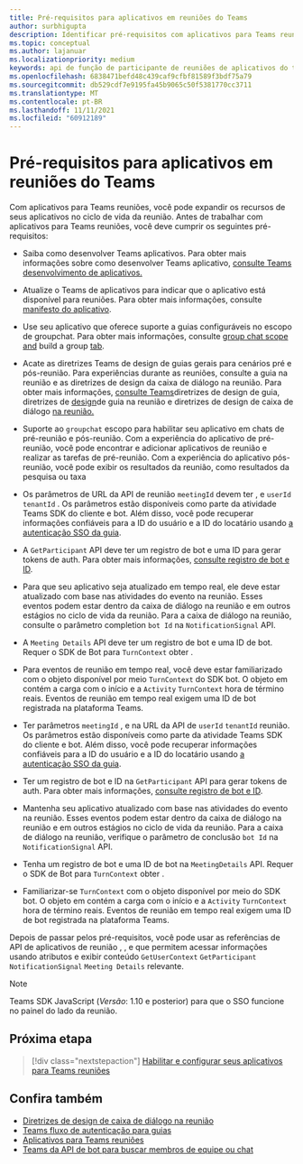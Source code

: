 ```yaml
---
title: Pré-requisitos para aplicativos em reuniões do Teams
author: surbhigupta
description: Identificar pré-requisitos com aplicativos para Teams reuniões
ms.topic: conceptual
ms.author: lajanuar
ms.localizationpriority: medium
keywords: api de função de participante de reuniões de aplicativos do teams
ms.openlocfilehash: 6838471befd48c439caf9cfbf81589f3bdf75a79
ms.sourcegitcommit: db529cdf7e9195fa45b9065c50f5381770cc3711
ms.translationtype: MT
ms.contentlocale: pt-BR
ms.lasthandoff: 11/11/2021
ms.locfileid: "60912189"
---
```

# <a name="prerequisites-for-apps-in-teams-meetings"></a>Pré-requisitos para aplicativos em reuniões do Teams

Com aplicativos para Teams reuniões, você pode expandir os recursos de seus aplicativos no ciclo de vida da reunião. Antes de trabalhar com aplicativos para Teams reuniões, você deve cumprir os seguintes pré-requisitos:

* Saiba como desenvolver Teams aplicativos. Para obter mais informações sobre como desenvolver Teams aplicativo, [consulte Teams desenvolvimento de aplicativos.](../overview.md)

* Atualize o Teams de aplicativos para indicar que o aplicativo está disponível para reuniões. Para obter mais informações, consulte [manifesto do aplicativo](enable-and-configure-your-app-for-teams-meetings.md#update-your-app-manifest).

* Use seu aplicativo que oferece suporte a guias configuráveis no escopo de groupchat. Para obter mais informações, consulte [group chat scope and](../resources/schema/manifest-schema.md#configurabletabs) build a group [tab](../build-your-first-app/build-channel-tab.md).

* Acate as diretrizes Teams de design de guias gerais para cenários pré e pós-reunião. Para experiências durante as reuniões, consulte a guia na reunião e as diretrizes de design da caixa de diálogo na reunião. Para obter mais informações, [consulte Teams](../tabs/design/tabs.md)diretrizes de design de guia, diretrizes de [design](../apps-in-teams-meetings/design/designing-apps-in-meetings.md#use-an-in-meeting-tab)de guia na reunião e diretrizes de design de caixa de diálogo [na reunião.](../apps-in-teams-meetings/design/designing-apps-in-meetings.md#use-an-in-meeting-dialog)

* Suporte ao `groupchat` escopo para habilitar seu aplicativo em chats de pré-reunião e pós-reunião. Com a experiência do aplicativo de pré-reunião, você pode encontrar e adicionar aplicativos de reunião e realizar as tarefas de pré-reunião. Com a experiência do aplicativo pós-reunião, você pode exibir os resultados da reunião, como resultados da pesquisa ou taxa
* Os parâmetros de URL da API de reunião `meetingId` devem ter , e `userId` `tenantId` . Os parâmetros estão disponíveis como parte da atividade Teams SDK do cliente e bot. Além disso, você pode recuperar informações confiáveis para a ID do usuário e a ID do locatário usando [a autenticação SSO da guia](../tabs/how-to/authentication/auth-aad-sso.md).

* A `GetParticipant` API deve ter um registro de bot e uma ID para gerar tokens de auth. Para obter mais informações, [consulte registro de bot e ID](../build-your-first-app/build-bot.md).

* Para que seu aplicativo seja atualizado em tempo real, ele deve estar atualizado com base nas atividades do evento na reunião. Esses eventos podem estar dentro da caixa de diálogo na reunião e em outros estágios no ciclo de vida da reunião. Para a caixa de diálogo na reunião, consulte o parâmetro completion `bot Id` na `NotificationSignal` API.

* A `Meeting Details` API deve ter um registro de bot e uma ID de bot. Requer o SDK de Bot para `TurnContext` obter .

* Para eventos de reunião em tempo real, você deve estar familiarizado com o objeto disponível por meio `TurnContext` do SDK bot. O objeto em contém a carga com o início e a `Activity` `TurnContext` hora de término reais. Eventos de reunião em tempo real exigem uma ID de bot registrada na plataforma Teams.

* Ter parâmetros `meetingId` , e na URL da API de `userId` `tenantId` reunião. Os parâmetros estão disponíveis como parte da atividade Teams SDK do cliente e bot. Além disso, você pode recuperar informações confiáveis para a ID do usuário e a ID do locatário usando [a autenticação SSO da guia](../tabs/how-to/authentication/auth-aad-sso.md).

* Ter um registro de bot e ID na `GetParticipant` API para gerar tokens de auth. Para obter mais informações, [consulte registro de bot e ID](../build-your-first-app/build-bot.md).

* Mantenha seu aplicativo atualizado com base nas atividades do evento na reunião. Esses eventos podem estar dentro da caixa de diálogo na reunião e em outros estágios no ciclo de vida da reunião. Para a caixa de diálogo na reunião, verifique o parâmetro de conclusão `bot Id` na `NotificationSignal` API.

* Tenha um registro de bot e uma ID de bot na `MeetingDetails` API. Requer o SDK de Bot para `TurnContext` obter .

* Familiarizar-se `TurnContext` com o objeto disponível por meio do SDK bot. O objeto em contém a carga com o início e a `Activity` `TurnContext` hora de término reais. Eventos de reunião em tempo real exigem uma ID de bot registrada na plataforma Teams.

Depois de passar pelos pré-requisitos, você pode usar as referências de API de aplicativos de reunião , , e que permitem acessar informações usando atributos e exibir conteúdo `GetUserContext` `GetParticipant` `NotificationSignal` `Meeting Details` relevante.

> [!NOTE]
> Teams SDK JavaScript (_Versão_: 1.10 e posterior) para que o SSO funcione no painel do lado da reunião.

## <a name="next-step"></a>Próxima etapa

> [!div class="nextstepaction"]
> [Habilitar e configurar seus aplicativos para Teams reuniões](enable-and-configure-your-app-for-teams-meetings.md)

## <a name="see-also"></a>Confira também

* [Diretrizes de design de caixa de diálogo na reunião](design/designing-apps-in-meetings.md#use-an-in-meeting-dialog)
* [Teams fluxo de autenticação para guias](../tabs/how-to/authentication/auth-flow-tab.md)
* [Aplicativos para Teams reuniões](teams-apps-in-meetings.md)
* [Teams da API de bot para buscar membros de equipe ou chat](~/resources/team-chat-member-api-changes.md)
